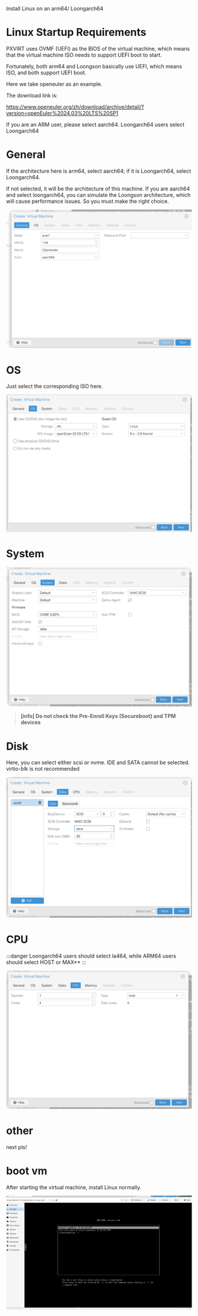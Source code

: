 Install Linux on an arm64/ Loongarch64

# Linux Startup Requirements

PXVIRT uses OVMF (UEFI) as the BIOS of the virtual machine, which means that the virtual machine ISO needs to support UEFI boot to start.

Fortunately, both arm64 and Loongson basically use UEFI, which means ISO, and both support UEFI boot.

Here we take openeuler as an example.

The download link is:

https://www.openeuler.org/zh/download/archive/detail/?version=openEuler%2024.03%20LTS%20SP1

If you are an ARM user, please select aarch64. Loongarch64 users select Loongarch64

# General

If the architecture here is arm64, select aarch64; if it is Loongarch64, select Loongarch64.

If not selected, it will be the architecture of this machine. If you are aarch64 and select loongarch64, you can simulate the Loongson architecture, which will cause performance issues. So you must make the right choice.

![alt text](/img/linux1.png#pic_center)

# OS 

Just select the corresponding ISO here.

![alt text](/img/linux2.png#pic_center)

# System 

![alt text](/img/linux3.png#pic_center)

>**[info] Do not check the Pre-Enroll Keys (Secureboot) and TPM devices**

# Disk

Here, you can select either scsi or nvme. IDE and SATA cannot be selected. virtio-blk is not recommended

![alt text](/img/linux4.png#pic_center)

# CPU

:::danger
Loongarch64 users should select la464, while ARM64 users should select HOST or MAX**
:::

![alt text](/img/linux5.png#pic_center)

# other

next pls!

# boot vm

After starting the virtual machine, install Linux normally.

![alt text](/img/linux6.png#pic_center)